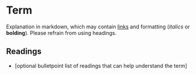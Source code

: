 # Term

Explanation in markdown, which may contain [links](#) and formatting (_italics_ or **bolding**). Please refrain from using headings.

## Readings

- [optional bulletpoint list of readings that can help understand the term]
